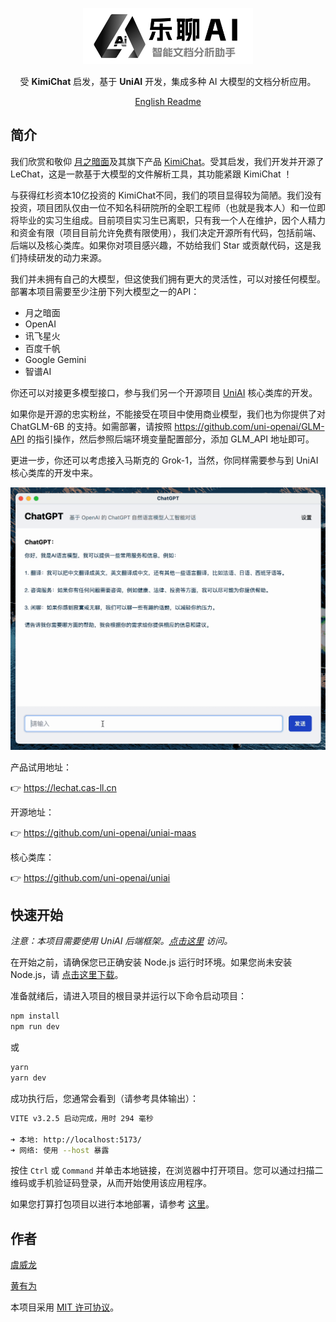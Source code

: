 <p align=center>
<img height=90px src="./img/logo.png"/>
</p>

<p align=center>
受 <b>KimiChat</b> 启发，基于 <b>UniAI</b> 开发，集成多种 AI 大模型的文档分析应用。
</p>

<p align=center> <a href="./README.md">English Readme</a></p>

## 简介

我们欣赏和敬仰 [月之暗面](https://www.moonshot.cn/)及其旗下产品 [KimiChat](https://kimi.moonshot.cn/)。受其启发，我们开发并开源了 LeChat，这是一款基于大模型的文件解析工具，其功能紧跟 KimiChat ！

与获得红杉资本10亿投资的 KimiChat不同，我们的项目显得较为简陋。我们没有投资，项目团队仅由一位不知名科研院所的全职工程师（也就是我本人）和一位即将毕业的实习生组成。目前项目实习生已离职，只有我一个人在维护，因个人精力和资金有限（项目目前允许免费有限使用），我们决定开源所有代码，包括前端、后端以及核心类库。如果你对项目感兴趣，不妨给我们 Star 或贡献代码，这是我们持续研发的动力来源。

我们并未拥有自己的大模型，但这使我们拥有更大的灵活性，可以对接任何模型。部署本项目需要至少注册下列大模型之一的API：

- 月之暗面
- OpenAI
- 讯飞星火
- 百度千帆
- Google Gemini
- 智谱AI

你还可以对接更多模型接口，参与我们另一个开源项目 [UniAI](https://github.com/uni-openai/uniai) 核心类库的开发。

如果你是开源的忠实粉丝，不能接受在项目中使用商业模型，我们也为你提供了对 ChatGLM-6B 的支持。如需部署，请按照 https://github.com/uni-openai/GLM-API 的指引操作，然后参照后端环境变量配置部分，添加 GLM_API 地址即可。

更进一步，你还可以考虑接入马斯克的 Grok-1，当然，你同样需要参与到 UniAI 核心类库的开发中来。

![preview](img/preview.gif)

产品试用地址：

👉 <https://lechat.cas-ll.cn>

开源地址：

👉 <https://github.com/uni-openai/uniai-maas>

核心类库：

👉 <https://github.com/uni-openai/uniai>

## 快速开始

*注意：本项目需要使用 UniAI 后端框架。[点击这里](https://github.com/uni-openai/uniai-maas) 访问。*

在开始之前，请确保您已正确安装 Node.js 运行时环境。如果您尚未安装 Node.js，请 [点击这里下载](https://nodejs.org/)。

准备就绪后，请进入项目的根目录并运行以下命令启动项目：

```bash
npm install
npm run dev
```

或

```bash
yarn
yarn dev
```

成功执行后，您通常会看到（请参考具体输出）：

```bash
VITE v3.2.5 启动完成，用时 294 毫秒

➜ 本地: http://localhost:5173/
➜ 网络: 使用 --host 暴露
```

按住 `Ctrl` 或 `Command` 并单击本地链接，在浏览器中打开项目。您可以通过扫描二维码或手机验证码登录，从而开始使用该应用程序。

如果您打算打包项目以进行本地部署，请参考 [这里](/docs/electron-packaging-guide.md)。

## 作者
[虞威龙](https://github.com/mrkk1)

[黄有为](https://github.com/devilyouwei)

本项目采用 [MIT 许可协议](LICENSE)。
